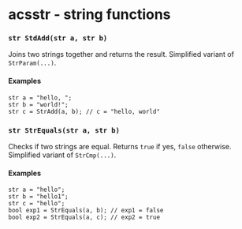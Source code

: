 acsstr - string functions
=========================


### `str StdAdd(str a, str b)`
Joins two strings together and returns the result. Simplified variant of `StrParam(...)`.

#### Examples
	str a = "hello, ";
	str b = "world!";
	str c = StrAdd(a, b); // c = "hello, world"
  
### `str StrEquals(str a, str b)`
Checks if two strings are equal. Returns `true` if yes, `false` otherwise. Simplified variant of `StrCmp(...)`.

#### Examples
	str a = "hello";
	str b = "hello1";
	str c = "hello";
	bool exp1 = StrEquals(a, b); // exp1 = false
	bool exp2 = StrEquals(a, c); // exp2 = true
